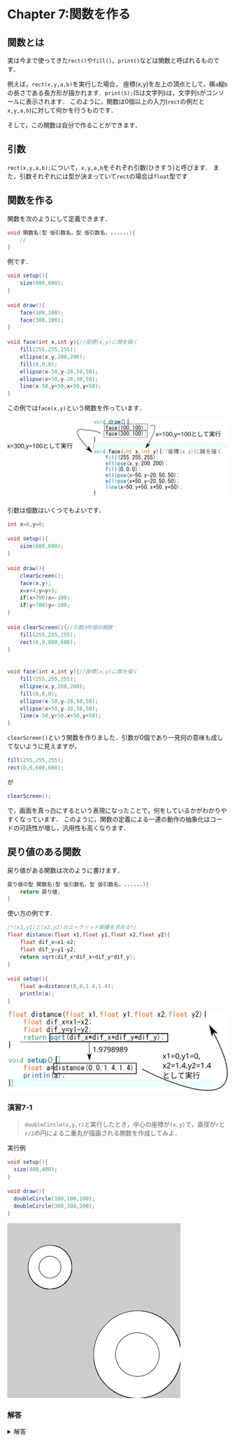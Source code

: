 # Chapter 7:関数を作る

## 関数とは
実は今まで使ってきた`rect()`や`fill()`，`print()`などは関数と呼ばれるものです．

例えば，`rect(x,y,a,b)`を実行した場合，
座標(x,y)を左上の頂点として，横`a`縦`b`の長さである長方形が描かれます．`print(S);`(Sは文字列)は，文字列`S`がコンソールに表示されます．
このように，関数は0個以上の入力(`rect`の例だと`x,y,a,b`)に対して何かを行うものです．

そして，この関数は自分で作ることができます．

## 引数
`rect(x,y,a,b);`について，`x,y,a,b`をそれぞれ引数(ひきすう)と呼びます．
また，引数それぞれには型が決まっていて`rect`の場合は`float`型です

## 関数を作る
関数を次のようにして定義できます．
```java
void 関数名(型 仮引数名，型 仮引数名，......){
    //
}
```
例です．
```java
void setup(){
    size(600,600);
}

void draw(){
    face(100,100);
    face(300,100);
}

void face(int x,int y){//座標(x,y)に顔を描く
    fill(255,255,255);
    ellipse(x,y,200,200);
    fill(0,0,0);
    ellipse(x-50,y-20,50,50);
    ellipse(x+50,y-20,50,50);
    line(x-50,y+50,x+50,y+50);
}
```

この例では`face(x,y)`という関数を作っています．

![](img/voidfun.svg "")

引数は個数はいくつでもよいです．

```java
int x=0,y=0;

void setup(){
    size(600,600);
}

void draw(){
    clearScreen();
    face(x,y);
    x=x+4;y=y+3;
    if(x>700)x=-100;
    if(y>700)y=-100;
}

void clearScreen(){//引数が0個の関数
    fill(255,255,255);
    rect(0,0,600,600);
}


void face(int x,int y){//座標(x,y)に顔を描く
    fill(255,255,255);
    ellipse(x,y,200,200);
    fill(0,0,0);
    ellipse(x-50,y-20,50,50);
    ellipse(x+50,y-20,50,50);
    line(x-50,y+50,x+50,y+50);
}

```

`clearScreen()`という関数を作りました．引数が0個であり一見何の意味も成してないように見えますが，
```java
fill(255,255,255);
rect(0,0,600,600);
```
が
```java
clearScreen();
```
で，画面を真っ白にするという表現になったことで，何をしているかがわかりやすくなっています．
このように，関数の定義による一連の動作の抽象化はコードの可読性が増し，汎用性も高くなります．


## 戻り値のある関数
戻り値がある関数は次のように書けます．

```java
戻り値の型 関数名(型 仮引数名，型 仮引数名，......){
    return 戻り値;
}
```

使い方の例です．

```java
/*(x1,y1)と(x2,y2)のユークリッド距離を求める*/
float distance(float x1,float y1,float x2,float y2){
    float dif_x=x1-x2;
    float dif_y=y1-y2;
    return sqrt(dif_x*dif_x+dif_y*dif_y);
}

void setup(){
    float a=distance(0,0,1.4,1.4);
    println(a);
}
```
![](img/floatfun.svg "")


### 演習7-1
> `doubleCircle(x,y,r)`と実行したとき，中心の座標が`(x,y)`で，直径が`r`と`r/2`の円による二重丸が描画される関数を作成してみよ．

実行例
```java
void setup(){
  size(400,400);
}

void draw(){
  doubleCircle(100,100,100);
  doubleCircle(300,300,200);
}
```
![](img/fig7-3.png "")

### 解答

<details><summary>解答</summary><div>

演習 7-1:
```java
void doubleCircle(float x,float y,float r){
  ellipse(x,y,r,r);
  ellipse(x,y,r/2,r/2);
}
```

</div></details>

